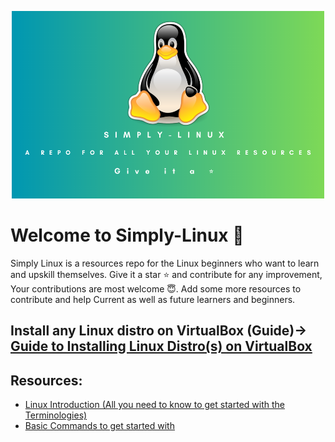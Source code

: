 <p align="center">
    <img  width="500" height="300" src="images/SIMPLY-LINUX.png" alt="Simply-Linux logo">
</p>


# Welcome to Simply-Linux 👾 
<p align="center">

</p>
Simply Linux is a resources repo for the Linux beginners who want to learn and upskill themselves. Give it a star ⭐ and contribute for any improvement, Your contributions are most welcome 😇. Add some more resources to contribute and help Current as well as future learners and beginners. 

## Install any Linux distro on VirtualBox (Guide)-> [Guide to Installing Linux Distro(s) on VirtualBox](https://github.com/Satyxm/Simply-Linux/blob/main/Installation%20Guide%20On%20VirtualBox.md#installing-linux-distros-onto-virtualbox)


## Resources:
- [Linux Introduction (All you need to know to get started with the Terminologies)](https://satyams.hashnode.dev/linux-prelude-and-some-basic-terminologies)
- [Basic Commands to get started with](https://satyams.hashnode.dev/10-most-basic-linux-commands-installation-of-a-linux-distro-on-virtualbox-guide-resource)
